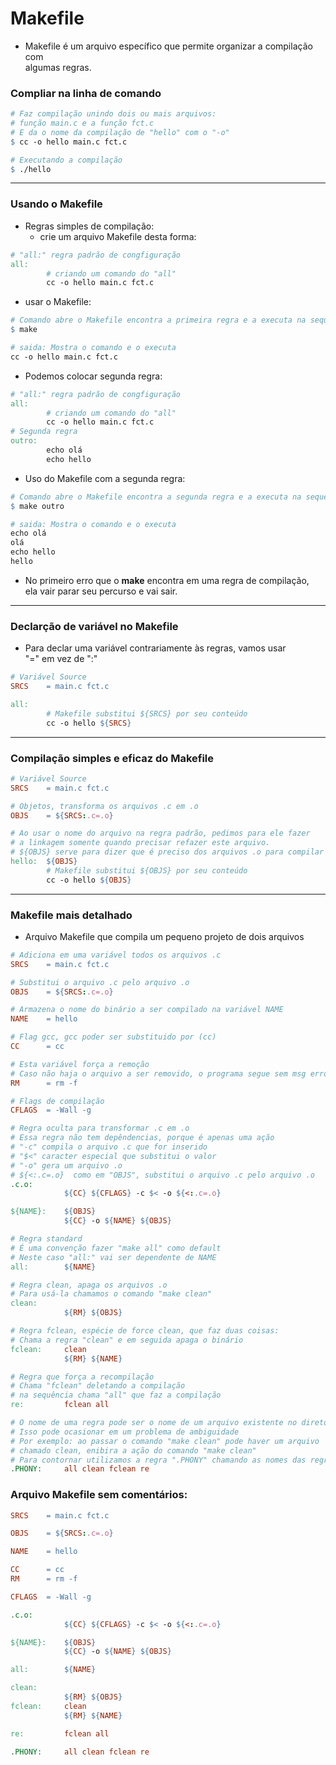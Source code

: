 # Makefile

- Makefile é um arquivo específico que permite organizar a compilação com\
algumas regras.

### Compliar na linha de comando
```makefile
# Faz compilação unindo dois ou mais arquivos:
# função main.c e a função fct.c
# E da o nome da compilação de "hello" com o "-o"
$ cc -o hello main.c fct.c

# Executando a compilação
$ ./hello
```
___

### Usando o Makefile
- Regras simples de compilação:
    - crie um arquivo Makefile desta forma:
```makefile
# "all:" regra padrão de congfiguração
all:
        # criando um comando do "all"
        cc -o hello main.c fct.c
```
- usar o Makefile:
```makefile
# Comando abre o Makefile encontra a primeira regra e a executa na sequência
$ make

# saida: Mostra o comando e o executa
cc -o hello main.c fct.c
```

- Podemos colocar segunda regra:
```makefile
# "all:" regra padrão de congfiguração
all:
        # criando um comando do "all"
        cc -o hello main.c fct.c
# Segunda regra
outro:
        echo olá
        echo hello
```
- Uso do Makefile com a segunda regra:
```makefile
# Comando abre o Makefile encontra a segunda regra e a executa na sequência
$ make outro

# saida: Mostra o comando e o executa
echo olá
olá
echo hello
hello
```
- No primeiro erro que o **make** encontra em uma regra de compilação,\
ela vair parar seu percurso e vai sair.
___

### Declarção de variável no Makefile
- Para declar uma variável contrariamente às regras, vamos usar\
"=" em vez de ":"
```makefile
# Variável Source
SRCS    = main.c fct.c

all:
        # Makefile substitui ${SRCS} por seu conteúdo
        cc -o hello ${SRCS}
```
___

### Compilação simples e eficaz do Makefile
```makefile
# Variável Source
SRCS    = main.c fct.c

# Objetos, transforma os arquivos .c em .o
OBJS    = ${SRCS:.c=.o}

# Ao usar o nome do arquivo na regra padrão, pedimos para ele fazer
# a linkagem somente quando precisar refazer este arquivo.
# ${OBJS} serve para dizer que é preciso dos arquivos .o para compilar
hello:  ${OBJS}
        # Makefile substitui ${OBJS} por seu conteúdo
        cc -o hello ${OBJS}
```
___

### Makefile mais detalhado
- Arquivo Makefile que compila um pequeno projeto de dois arquivos
```makefile
# Adiciona em uma variável todos os arquivos .c
SRCS    = main.c fct.c

# Substitui o arquivo .c pelo arquivo .o
OBJS    = ${SRCS:.c=.o}

# Armazena o nome do binário a ser compilado na variável NAME
NAME    = hello

# Flag gcc, gcc poder ser substituido por (cc)
CC      = cc

# Esta variável força a remoção
# Caso não haja o arquivo a ser removido, o programa segue sem msg error
RM      = rm -f

# Flags de compilação
CFLAGS  = -Wall -g

# Regra oculta para transformar .c em .o
# Essa regra não tem depêndencias, porque é apenas uma ação
# "-c" compila o arquivo .c que for inserido
# "$<" caracter especial que substitui o valor
# "-o" gera um arquivo .o
# ${<:.c=.o}  como em "OBJS", substitui o arquivo .c pelo arquivo .o
.c.o:
            ${CC} ${CFLAGS} -c $< -o ${<:.c=.o}

${NAME}:    ${OBJS}
            ${CC} -o ${NAME} ${OBJS}

# Regra standard
# É uma convenção fazer "make all" como default
# Neste caso "all:" vai ser dependente de NAME
all:        ${NAME}

# Regra clean, apaga os arquivos .o
# Para usá-la chamamos o comando "make clean"
clean:
            ${RM} ${OBJS}

# Regra fclean, espécie de force clean, que faz duas coisas:
# Chama a regra "clean" e em seguida apaga o binário
fclean:     clean
            ${RM} ${NAME}

# Regra que força a recompilação
# Chama "fclean" deletando a compilação
# na sequência chama "all" que faz a compilação
re:         fclean all

# O nome de uma regra pode ser o nome de um arquivo existente no diretório
# Isso pode ocasionar em um problema de ambiguidade
# Por exemplo: ao passar o comando "make clean" pode haver um arquivo
# chamado clean, enibira a ação do comando "make clean"
# Para contornar utilizamos a regra ".PHONY" chamando as nomes das regras.
.PHONY:     all clean fclean re
```

### Arquivo Makefile sem comentários:
```makefile
SRCS    = main.c fct.c

OBJS    = ${SRCS:.c=.o}

NAME    = hello

CC      = cc
RM      = rm -f

CFLAGS  = -Wall -g

.c.o:
            ${CC} ${CFLAGS} -c $< -o ${<:.c=.o}

${NAME}:    ${OBJS}
            ${CC} -o ${NAME} ${OBJS}

all:        ${NAME}

clean:
            ${RM} ${OBJS}
fclean:     clean
            ${RM} ${NAME}

re:         fclean all

.PHONY:     all clean fclean re
```
